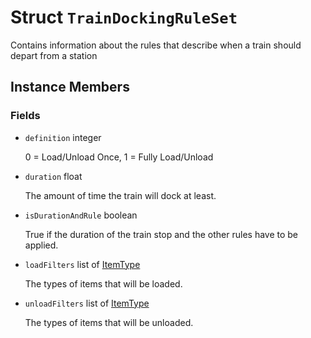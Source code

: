 # Struct <code>TrainDockingRuleSet</code>

Contains information about the rules that describe when a train should depart from a station
## Instance Members
### Fields
- <code id="definition">definition</code> integer

  0 = Load/Unload Once, 1 = Fully Load/Unload
- <code id="duration">duration</code> float

  The amount of time the train will dock at least.
- <code id="is-duration-and-rule">isDurationAndRule</code> boolean

  True if the duration of the train stop and the other rules have to be applied.
- <code id="load-filters">loadFilters</code> list of <a href="../classes/ItemType.md">ItemType</a>

  The types of items that will be loaded.
- <code id="unload-filters">unloadFilters</code> list of <a href="../classes/ItemType.md">ItemType</a>

  The types of items that will be unloaded.